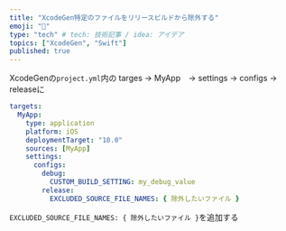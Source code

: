 ```yaml
---
title: "XcodeGen特定のファイルをリリースビルドから除外する"
emoji: "📝"
type: "tech" # tech: 技術記事 / idea: アイデア
topics: ["XcodeGen", "Swift"]
published: true
---
```


XcodeGenの`project.yml`内の
targes -> MyApp　-> settings -> configs -> releaseに

```yml
targets:
  MyApp:
    type: application
    platform: iOS
    deploymentTarget: "10.0"
    sources: [MyApp]
    settings:
      configs:
        debug:
          CUSTOM_BUILD_SETTING: my_debug_value
        release:
          EXCLUDED_SOURCE_FILE_NAMES: { 除外したいファイル }
```

`EXCLUDED_SOURCE_FILE_NAMES: { 除外したいファイル }`を追加する
